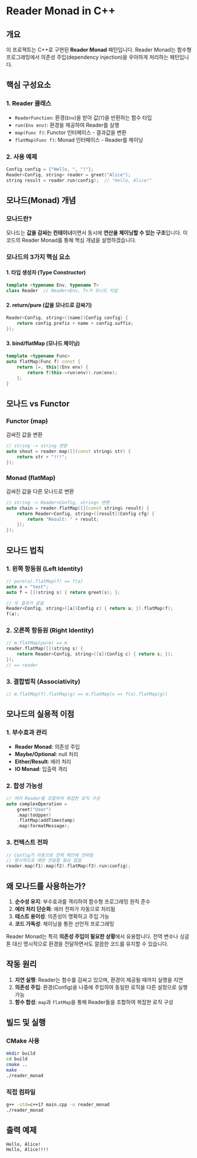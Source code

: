 # Reader Monad in C++

## 개요

이 프로젝트는 C++로 구현된 **Reader Monad** 패턴입니다. Reader Monad는 함수형 프로그래밍에서 의존성 주입(dependency injection)을 우아하게 처리하는 패턴입니다.

## 핵심 구성요소

### 1. Reader 클래스
- `ReaderFunction`: 환경(`Env`)을 받아 값(`T`)을 반환하는 함수 타입
- `run(Env env)`: 환경을 제공하여 Reader를 실행
- `map(Func f)`: Functor 인터페이스 - 결과값을 변환
- `flatMap(Func f)`: Monad 인터페이스 - Reader를 체이닝

### 2. 사용 예제
```cpp
Config config = {"Hello, ", "!"};
Reader<Config, string> reader = greet("Alice");
string result = reader.run(config);  // "Hello, Alice!"
```

## 모나드(Monad) 개념

### 모나드란?

모나드는 **값을 감싸는 컨테이너**이면서 동시에 **연산을 체이닝할 수 있는 구조**입니다. 이 코드의 Reader Monad를 통해 핵심 개념을 설명하겠습니다.

### 모나드의 3가지 핵심 요소

#### 1. 타입 생성자 (Type Constructor)
```cpp
template <typename Env, typename T>
class Reader  // Reader<Env, T>가 모나드 타입
```

#### 2. return/pure (값을 모나드로 감싸기)
```cpp
Reader<Config, string>([name](Config config) {
    return config.prefix + name + config.suffix;
});
```

#### 3. bind/flatMap (모나드 체이닝)
```cpp
template <typename Func>
auto flatMap(Func f) const {
    return [=, this](Env env) { 
        return f(this->run(env)).run(env); 
    };
}
```

## 모나드 vs Functor

### Functor (map)
감싸진 값을 변환
```cpp
// string -> string 변환
auto shout = reader.map([](const string& str) { 
    return str + "!!!"; 
});
```

### Monad (flatMap)
감싸진 값을 다른 모나드로 변환
```cpp
// string -> Reader<Config, string> 변환
auto chain = reader.flatMap([](const string& result) {
    return Reader<Config, string>([result](Config cfg) {
        return "Result: " + result;
    });
});
```

## 모나드 법칙

### 1. 왼쪽 항등원 (Left Identity)
```cpp
// pure(a).flatMap(f) == f(a)
auto a = "test";
auto f = [](string s) { return greet(s); };

// 두 결과가 같음
Reader<Config, string>([a](Config c) { return a; }).flatMap(f);
f(a);
```

### 2. 오른쪽 항등원 (Right Identity)
```cpp
// m.flatMap(pure) == m
reader.flatMap([](string s) { 
    return Reader<Config, string>([s](Config c) { return s; }); 
});
// == reader
```

### 3. 결합법칙 (Associativity)
```cpp
// m.flatMap(f).flatMap(g) == m.flatMap(x => f(x).flatMap(g))
```

## 모나드의 실용적 이점

### 1. 부수효과 관리
- **Reader Monad**: 의존성 주입
- **Maybe/Optional**: null 처리
- **Either/Result**: 에러 처리
- **IO Monad**: 입출력 격리

### 2. 합성 가능성
```cpp
// 여러 Reader를 조합하여 복잡한 로직 구성
auto complexOperation = 
    greet("User")
    .map(toUpper)
    .flatMap(addTimestamp)
    .map(formatMessage);
```

### 3. 컨텍스트 전파
```cpp
// Config가 자동으로 전체 체인에 전파됨
// 명시적으로 매번 전달할 필요 없음
reader.map(f1).map(f2).flatMap(f3).run(config);
```

## 왜 모나드를 사용하는가?

1. **순수성 유지**: 부수효과를 격리하여 함수형 프로그래밍 원칙 준수
2. **에러 처리 단순화**: 에러 전파가 자동으로 처리됨
3. **테스트 용이성**: 의존성이 명확하고 주입 가능
4. **코드 가독성**: 체이닝을 통한 선언적 프로그래밍

Reader Monad는 특히 **의존성 주입이 필요한 상황**에서 유용합니다. 전역 변수나 싱글톤 대신 명시적으로 환경을 전달하면서도 깔끔한 코드를 유지할 수 있습니다.

## 작동 원리

1. **지연 실행**: Reader는 함수를 감싸고 있으며, 환경이 제공될 때까지 실행을 지연
2. **의존성 주입**: 환경(Config)을 나중에 주입하여 동일한 로직을 다른 설정으로 실행 가능
3. **함수 합성**: `map`과 `flatMap`을 통해 Reader들을 조합하여 복잡한 로직 구성

## 빌드 및 실행

### CMake 사용
```bash
mkdir build
cd build
cmake ..
make
./reader_monad
```

### 직접 컴파일
```bash
g++ -std=c++17 main.cpp -o reader_monad
./reader_monad
```

## 출력 예제
```
Hello, Alice!
Hello, Alice!!!!
```